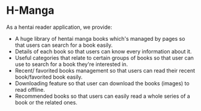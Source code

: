 # H-Manga
As a hentai reader application, we provide:
- A huge library of hentai manga books which's managed by pages so that users can search for a book easily.
- Details of each book so that users can know every information about it.
- Useful categories that relate to certain groups of books so that user can use to search for a book they're interested in.
- Recent/ favorited books management so that users can read their recent book/favorited book easily.
- Downloading feature so that user can download the books (images) to read offline.
- Recommended books so that users can easily read a whole series of a book or the related ones.
